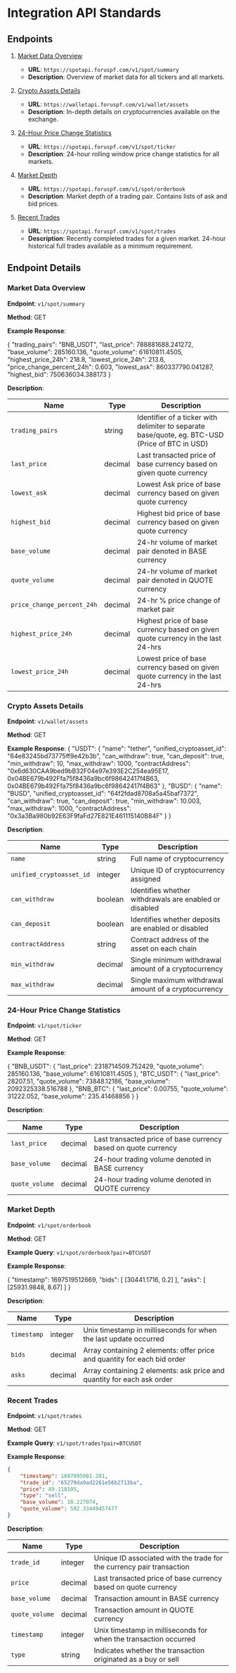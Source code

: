 # Integration API Standards

## Endpoints

1. [Market Data Overview](#market-data-overview)
   - **URL**: `https://spotapi.foruspf.com/v1/spot/summary`
   - **Description**: Overview of market data for all tickers and all markets.

2. [Crypto Assets Details](#crypto-assets-details)
   - **URL**: `https://walletapi.foruspf.com/v1/wallet/assets`
   - **Description**: In-depth details on cryptocurrencies available on the exchange.

3. [24-Hour Price Change Statistics](#24-hour-price-change-statistics)
   - **URL**: `https://spotapi.foruspf.com/v1/spot/ticker`
   - **Description**: 24-hour rolling window price change statistics for all markets.

4. [Market Depth](#market-depth)
   - **URL**: `https://spotapi.foruspf.com/v1/spot/orderbook`
   - **Description**: Market depth of a trading pair. Contains lists of ask and bid prices.

5. [Recent Trades](#recent-trades)
   - **URL**: `https://spotapi.foruspf.com/v1/spot/trades`
   - **Description**: Recently completed trades for a given market. 24-hour historical full trades available as a minimum requirement.

## Endpoint Details

### Market Data Overview

**Endpoint**: `v1/spot/summary`

**Method**: GET

**Example Response**:

   {
       "trading_pairs": "BNB_USDT",
       "last_price": 788881688.241272,
       "base_volume": 285160.136,
       "quote_volume": 61610811.4505,
       "highest_price_24h": 218.8,
       "lowest_price_24h": 213.6,
       "price_change_percent_24h": 0.603,
       "lowest_ask": 860337790.041287,
       "highest_bid": 750636034.388173
   }


**Description**:


| Name                    | Type    | Description                                                                                       |
|-------------------------|---------|---------------------------------------------------------------------------------------------------|
| `trading_pairs`         | string  | Identifier of a ticker with delimiter to separate base/quote, eg. BTC-USD (Price of BTC in USD)    |
| `last_price`            | decimal | Last transacted price of base currency based on given quote currency                              |
| `lowest_ask`            | decimal | Lowest Ask price of base currency based on given quote currency                                   |
| `highest_bid`           | decimal | Highest bid price of base currency based on given quote currency                                  |
| `base_volume`           | decimal | 24-hr volume of market pair denoted in BASE currency                                              |
| `quote_volume`          | decimal | 24-hr volume of market pair denoted in QUOTE currency                                             |
| `price_change_percent_24h` | decimal | 24-hr % price change of market pair                                                              |
| `highest_price_24h`     | decimal | Highest price of base currency based on given quote currency in the last 24-hrs                   |
| `lowest_price_24h`      | decimal | Lowest price of base currency based on given quote currency in the last 24-hrs                    |

### Crypto Assets Details

**Endpoint**: `v1/wallet/assets`

**Method**: GET

**Example Response**:
{
   "USDT": {
       "name": "tether",
       "unified_cryptoasset_id": "64e83245bd73775ff9e42b3b",
       "can_withdraw": true,
       "can_deposit": true,
       "min_withdraw": 10,
       "max_withdraw": 1000,
       "contractAddress": "0x6d630CAA9bed9bB32F04e97e393E2C254ea95E17, 0x04BE679b492Ffa75f8436a9bc6f98642417f4B63, 0x04BE679b492Ffa75f8436a9bc6f98642417f4B63"
   },
   "BUSD": {
       "name": "BUSD",
       "unified_cryptoasset_id": "64f2fdad8708a5a45baf7372",
       "can_withdraw": true,
       "can_deposit": true,
       "min_withdraw": 10.003,
       "max_withdraw": 1000,
       "contractAddress": "0x3a3Ba980b92E63F9faFd27E821E461115140B84F"
   }
}


**Description**:


| Name                | Type    | Description                                                        |
|---------------------|---------|--------------------------------------------------------------------|
| `name`              | string  | Full name of cryptocurrency                                        |
| `unified_cryptoasset_id` | integer | Unique ID of cryptocurrency assigned                              |
| `can_withdraw`      | boolean | Identifies whether withdrawals are enabled or disabled             |
| `can_deposit`       | boolean | Identifies whether deposits are enabled or disabled                |
| `contractAddress`   | string  | Contract address of the asset on each chain                        |
| `min_withdraw`      | decimal | Single minimum withdrawal amount of a cryptocurrency               |
| `max_withdraw`      | decimal | Single maximum withdrawal amount of a cryptocurrency               |


### 24-Hour Price Change Statistics

**Endpoint**: `v1/spot/ticker`

**Method**: GET

**Example Response**:

{
   "BNB_USDT": {
       "last_price": 2318714509.752429,
       "quote_volume": 285160.136,
       "base_volume": 61610811.4505
   },
   "BTC_USDT": {
       "last_price": 28207.51,
       "quote_volume": 73848.12186,
       "base_volume": 2092325338.516788
   },
   "BNB_BTC": {
       "last_price": 0.00755,
       "quote_volume": 31222.052,
       "base_volume": 235.41468856
   }
}


**Description**:


| Name           | Type    | Description                                                |
|----------------|---------|------------------------------------------------------------|
| `last_price`   | decimal | Last transacted price of base currency based on quote currency |
| `base_volume`  | decimal | 24-hour trading volume denoted in BASE currency            |
| `quote_volume` | decimal | 24-hour trading volume denoted in QUOTE currency           |


### Market Depth

**Endpoint**: `v1/spot/orderbook`

**Method**: GET

**Example Query**: `v1/spot/orderbook?pair=BTCUSDT`

**Example Response**:

{
   "timestamp": 1697519512669,
   "bids": [
       [30441.1716, 0.2]
   ],
   "asks": [
       [25931.9848, 8.67]
   ]
}


**Description**:


| Name       | Type    | Description                                                      |
|------------|---------|------------------------------------------------------------------|
| `timestamp`| integer | Unix timestamp in milliseconds for when the last update occurred |
| `bids`     | decimal | Array containing 2 elements: offer price and quantity for each bid order |
| `asks`     | decimal | Array containing 2 elements: ask price and quantity for each ask order |


### Recent Trades

**Endpoint**: `v1/spot/trades`

**Method**: GET

**Example Query**: `v1/spot/trades?pair=BTCUSDT`

**Example Response**:
```json
{
    "timestamp": 1697095081.201,
    "trade_id": "65279da9ad2261e56b2713ba",
    "price": 49.118105,
    "type": "sell",
    "base_volume": 10.227074,
    "quote_volume": 502.33449457477
}
```


**Description**:


| Name          | Type    | Description                                                        |
|---------------|---------|--------------------------------------------------------------------|
| `trade_id`    | integer | Unique ID associated with the trade for the currency pair transaction |
| `price`       | decimal | Last transacted price of base currency based on quote currency      |
| `base_volume` | decimal | Transaction amount in BASE currency                                 |
| `quote_volume`| decimal | Transaction amount in QUOTE currency                                |
| `timestamp`   | integer | Unix timestamp in milliseconds for when the transaction occurred    |
| `type`        | string  | Indicates whether the transaction originated as a buy or sell       |
